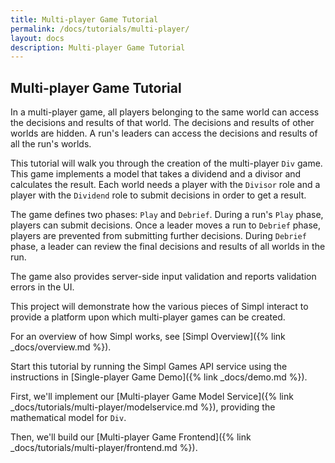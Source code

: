 ```yaml
---
title: Multi-player Game Tutorial
permalink: /docs/tutorials/multi-player/
layout: docs
description: Multi-player Game Tutorial
---
```


## Multi-player Game Tutorial

In a multi-player game, all players belonging to the same world can access the decisions and results of that world. 
The decisions and results of other worlds are hidden.
A run's leaders can access the decisions and results of all the run's worlds.

This tutorial will walk you through the creation of the multi-player `Div` game.
This game implements a model that takes a dividend and a divisor and calculates the result. 
Each world needs a player with the `Divisor` role and a player with the `Dividend` role to submit decisions in order to get a result.

The game defines two phases: `Play` and `Debrief`. During a run's `Play` phase, players can submit decisions. 
Once a leader moves a run to `Debrief` phase, players are prevented from submitting further decisions. 
During `Debrief` phase, a leader can review the final decisions and results of all worlds in the run.

The game also provides server-side input validation and reports validation errors in the UI. 

This project will demonstrate how the various pieces of Simpl interact to provide a platform upon which multi-player games can be created.

For an overview of how Simpl works, see [Simpl Overview]({% link _docs/overview.md %}).

Start this tutorial by running the Simpl Games API service using the instructions in [Single-player Game Demo]({% link _docs/demo.md %}).

First, we'll implement our [Multi-player Game Model Service]({% link _docs/tutorials/multi-player/modelservice.md %}), providing the mathematical model for `Div`.

Then, we'll build our [Multi-player Game Frontend]({% link _docs/tutorials/multi-player/frontend.md %}).
